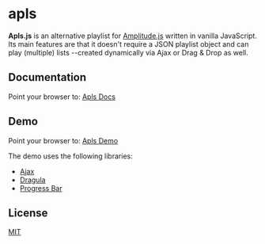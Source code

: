 # apls
**Apls.js** is an alternative playlist for [Amplitude.js](https://github.com/521dimensions/amplitudejs) written in vanilla JavaScript. Its main features are that it doesn't require a JSON playlist object and can play (multiple) lists --created dynamically via Ajax or Drag & Drop as well.

## Documentation
Point your browser to: [Apls Docs](https://apls.bliptunes.com)

## Demo
Point your browser to: [Apls Demo](https://apls.bliptunes.com/demo.html)

The demo uses the following libraries:
* [Ajax](https://github.com/fdaciuk/ajax)
* [Dragula](https://github.com/bevacqua/dragula)
* [Progress Bar](https://kimmobrunfeldt.github.io/progressbar.js/)

## License
[MIT](https://opensource.org/licenses/MIT)
